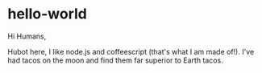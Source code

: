 # hello-world

Hi Humans,

Hubot here, I like node.js and coffeescript (that's what I am made of!).
I've had tacos on the moon and find them far superior to Earth tacos.
